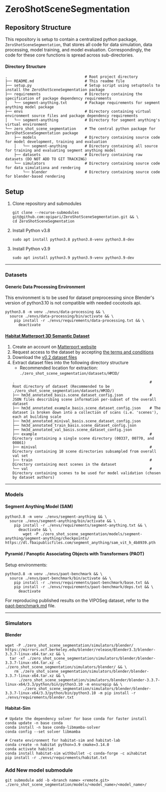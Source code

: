 # ZeroShotSceneSegmentation

## Repository Structure

This repository is setup to contain a centralized python package, `ZeroShotSceneSegmentation`, that stores all code for data simulation, data processing, model training, and model evaluation. Correspondingly, the code for these core functions is spread across sub-directories.

#### Directory Structure

```
.                                   # Root project directory
├── README.md                       # This readme file
├── setup.py                        # Setup script using setuptools to install the ZeroShotSceneSegmentation package
├── requirements                    # Directory containing the specification of package dependency requirements
│   └── segment-anything.txt        # Package requirements for segment anything model package
├── envs                            # Directory containing virtual environment source files and package dependency requirements
│   └── segment-anything            # Directory for segment anything's virtual environment
└── zero_shot_scene_segmentation    # The central python package for ZeroShotSceneSegmentation package
    ├── models                      # Directory containing source code for model development, training and evaluation
    │   └── segment-anything        # Directory containing all source for training and evaluating segment anything model
    ├── datasets                    # Directory containing raw datasets (DO NOT ADD TO GIT TRACKING)
    └── simulators                  # Directory containing source code for data simulationa and rendering
        └── blender                 # Directory containing source code for blender-based rendering
```


## Setup

1. Clone repository and submodules

    ```
    git clone --recurse-submodules git@github.com:opipari/ZeroShotSceneSegmentation.git && \
    cd ZeroShotSceneSegmentation
    ```

2. Install Python v3.8

    ```
    sudo apt install python3.8 python3.8-venv python3.8-dev
    ```

3. Install Python v3.9

    ```
    sudo apt install python3.9 python3.9-venv python3.9-dev
    ```


<hr>

### Datasets

#### Generic Data Processing Environment

This environment is to be used for dataset preprocessing since Blender's version of python3.10 is not compatible with needed cocotools api.

```
python3.8 -m venv ./envs/data-processing && \
  source ./envs/data-processing/bin/activate && \
    pip install -r ./envs/requirements/data-processing.txt && \
      deactivate
```

#### [Habitat Matterport 3D Semantic Dataset](https://aihabitat.org/datasets/hm3d-semantics/)

1. Create an account on [Matterport website](https://buy.matterport.com/free-account-register?_ga=2.183460966.1764739312.1687379653-577208820.1687379653)
2. Request access to the dataset by accepting [the terms and conditions](https://matterport.com/matterport-end-user-license-agreement-academic-use-model-data)
3. Download the [v0.2 dataset files](https://github.com/matterport/habitat-matterport-3dresearch#-downloading-hm3d-v02)
4. Extract dataset files into the following directory structure
   - Recommended location for extraction: `./zero_shot_scene_segmentation/datasets/HM3D/`
    ```
    .                                                             # Root directory of dataset (Recommended to be ./zero_shot_scene_segmentation/datasets/HM3D/)
    ├── hm3d_annotated_basis.scene_dataset_config.json            # JSON files describing scene information per-subset of the overall dataset
    ├── hm3d_annotated_example_basis.scene_dataset_config.json    # The dataset is broken down into a collection of scans (i.e. 'scenes'), each at building scale
    ├── hm3d_annotated_minival_basis.scene_dataset_config.json
    ├── hm3d_annotated_train_basis.scene_dataset_config.json
    ├── hm3d_annotated_val_basis.scene_dataset_config.json
    ├── example                                                   # Directory containing a single scene directory (00337, 00770, and 00861)
    ├── minival                                                   # Directory containing 10 scene directories subsampled from overall val set
    ├── train                                                     # Directory containing most scenes in the dataset
    └── val                                                       # Directory containing scenes to be used for model validation (chosen by dataset authors)
    ```



<hr>

### Models

#### Segment Anything Model (SAM)

```
python3.8 -m venv ./envs/segment-anything && \
  source ./envs/segment-anything/bin/activate && \
    pip install -r ./envs/requirements/segment-anything.txt && \
      deactivate && \
        wget -P ./zero_shot_scene_segmentation/models/segment-anything/segment-anything/checkpoints/ https://dl.fbaipublicfiles.com/segment_anything/sam_vit_h_4b8939.pth
```

#### Pyramid / Panoptic Associating Objects with Transformers (PAOT)

Setup environments:

```
python3.8 -m venv ./envs/paot-benchmark && \
  source ./envs/paot-benchmark/bin/activate && \
    pip install -r ./envs/requirements/paot-benchmark/base.txt &&
    pip install -r ./envs/requirements/paot-benchmark/deps.txt && \
      deactivate
```

For reproducing published results on the VIPOSeg dataset, refer to the [paot-benchmark.md](https://github.com/opipari/ZeroShotSceneSegmentation/blob/main/paot-benchmark.md) file.


<hr>

### Simulators

#### Blender

```
wget -P ./zero_shot_scene_segmentation/simulators/blender/ https://mirrors.ocf.berkeley.edu/blender/release/Blender3.3/blender-3.3.7-linux-x64.tar.xz && \
  tar -xf ./zero_shot_scene_segmentation/simulators/blender/blender-3.3.7-linux-x64.tar.xz -C ./zero_shot_scene_segmentation/simulators/blender/ && \
    rm ./zero_shot_scene_segmentation/simulators/blender/blender-3.3.7-linux-x64.tar.xz && \
      ./zero_shot_scene_segmentation/simulators/blender/blender-3.3.7-linux-x64/3.3/python/bin/python3.10 -m ensurepip && \
        ./zero_shot_scene_segmentation/simulators/blender/blender-3.3.7-linux-x64/3.3/python/bin/python3.10 -m pip install -r ./envs/requirements/blender.txt
```

#### Habitat-Sim


<!-- ```
python3.9 -m venv ./envs/habitat-sim && \
  source ./envs/habitat-sim/bin/activate && \
    python -m pip install -r ./envs/requirements/habitat-sim.txt && \
      deactivate
``` -->

```
# Update the dependency solver for base conda for faster install
conda update -n base conda
conda install -n base conda-libmamba-solver
conda config --set solver libmamba

# Create environment for habitat-sim and habitat-lab
conda create -n habitat python=3.9 cmake=3.14.0
conda activate habitat
conda install habitat-sim withbullet -c conda-forge -c aihabitat
pip install -r ./envs/requirements/habitat.txt
```



### Add New model submodule

```
git submodule add -b <branch name> <remote.git> ./zero_shot_scene_segmentation/models/<model_name>/<model_name>/
```
